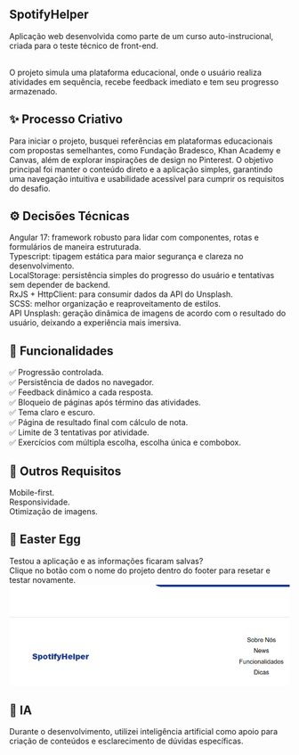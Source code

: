 ## SpotifyHelper
Aplicação web desenvolvida como parte de um curso auto-instrucional, criada para o teste técnico de front-end.<br><br>

O projeto simula uma plataforma educacional, onde o usuário realiza atividades em sequência, recebe feedback imediato e tem seu progresso armazenado.

## ✨ Processo Criativo
Para iniciar o projeto, busquei referências em plataformas educacionais com propostas semelhantes, como Fundação Bradesco, Khan Academy e Canvas, além de explorar inspirações de design no Pinterest. O objetivo principal foi manter o conteúdo direto e a aplicação simples, garantindo uma navegação intuitiva e usabilidade acessível para cumprir os requisitos do desafio.

## ⚙️ Decisões Técnicas
Angular 17: framework robusto para lidar com componentes, rotas e formulários de maneira estruturada.<br>
Typescript: tipagem estática para maior segurança e clareza no desenvolvimento.<br>
LocalStorage: persistência simples do progresso do usuário e tentativas sem depender de backend.<br>
RxJS + HttpClient: para consumir dados da API do Unsplash.<br>
SCSS: melhor organização e reaproveitamento de estilos.<br>
API Unsplash: geração dinâmica de imagens de acordo com o resultado do usuário, deixando a experiência mais imersiva.<br>

## 🚀 Funcionalidades
✅ Progressão controlada.<br>
✅ Persistência de dados no navegador.<br>
✅ Feedback dinâmico a cada resposta.<br>
✅ Bloqueio de páginas após término das atividades.<br>
✅ Tema claro e escuro.<br>
✅ Página de resultado final com cálculo de nota.<br>
✅ Limite de 3 tentativas por atividade.<br>
✅ Exercícios com múltipla escolha, escolha única e combobox.<br>

## 📱 Outros Requisitos
Mobile-first.<br>
Responsividade.<br>
Otimização de imagens.<br>

## 🥚 Easter Egg
Testou a aplicação e as informações ficaram salvas?<br>
Clique no botão com o nome do projeto dentro do footer para resetar e testar novamente.<br>
![alt text](image.png)

## 🤖 IA
Durante o desenvolvimento, utilizei inteligência artificial como apoio para criação de conteúdos e esclarecimento de dúvidas específicas.